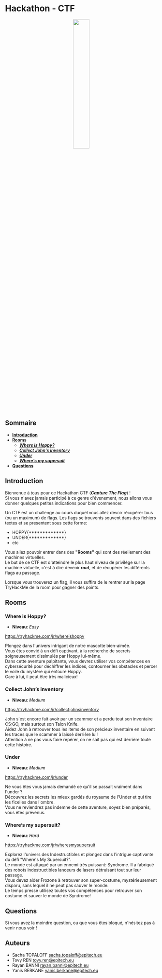 # Hackathon - CTF

<p align="center" width="100%">
    <img width="33%" src="https://blogger.googleusercontent.com/img/b/R29vZ2xl/AVvXsEhpUN4S2L3CrgF7kjT2xlDvDoLbQ7zfIfI2-Wrr_FdTUyQADB9yy7fouoDqqeRpj155dddv1pmwlsxWeya68bG9-TlsD7qbJb2-YtSs7Qki09Dhi3G485ASOni2OkzO7KL6HfiKSxr2o9sSCX8DDXVH0WHFQ45GJ1yux_sJlrF4GkL4-V0QDqC-R3mQFg/s646/ctf_flag_logo.gif">
</p>

## Sommaire
- __[Introduction](#introduction)__
- __[Rooms](#rooms)__
    - ___[Where is Hoppy?](#where-is-hoppy)___
    - ___[Collect John's inventory](#collect-johns-inventory)___
    - ___[Under](#under)___
    - ___[Where's my supersuit](#wheres-my-supersuit)___
- __[Questions](#questions)__

## Introduction

Bienvenue à tous pour ce Hackathon CTF (___Capture The Flag___) !  
Si vous n'avez jamais participé à ce genre d'évenement, nous allons vous donner quelques petites indications pour bien commencer.  

Un CTF est un challenge au cours duquel vous allez devoir récupérer tous (ou un maximum) de flags. Les flags se trouvents souvent dans des fichiers textes et se presentent sous cette forme:

- HOPPY{*************}
- UNDER{*************}
- etc

Vous allez pouvoir entrer dans des __"Rooms"__ qui sont des réellement des machines virtuelles.  
Le but de ce CTF est d'atteindre le plus haut niveau de privilège sur la machine virtuelle, c'est à dire devenir ___root___, et de récupérer les différents flags au passage.

Lorsque vous trouverez un flag, il vous suffira de le rentrer sur la page TryHackMe de la room pour gagner des points.

## Rooms

### Where is Hoppy?
- __Niveau__: _Easy_

https://tryhackme.com/jr/whereishoppy

Plongez dans l'univers intrigant de notre mascotte bien-aimée.  
Vous êtes convié à un défi captivant, à la recherche de secrets soigneusement dissimulés par Hoppy lui-même.  
Dans cette aventure palpitante, vous devrez utiliser vos compétences en cybersécurité pour déchiffrer les indices, contourner les obstacles et percer le voile du mystère qui entoure Hoppy.  
Gare à lui, il peut être très malicieux!

### Collect John’s inventory
- __Niveau__: _Medium_

https://tryhackme.com/jr/collectjohnsinventory

John s'est encore fait avoir par un scammer et a perdu tout son inventaire CS:GO, mais surtout son Talon Knife.  
Aidez John à retrouver tous les items de son précieux inventaire en suivant les traces que le scammer à laissé derrière lui!  
Attention à ne pas vous faire repérer, on ne sait pas qui est derrière toute cette histoire.

### Under
- __Niveau__: _Medium_

https://tryhackme.com/jr/under

Ne vous êtes vous jamais demandé ce qu'il se passait vraiment dans l'under ?  
Découvrez les secrets les mieux gardés du royaume de l'Under et qui tire les ficelles dans l'ombre.  
Vous ne reviendrez pas indemne de cette aventure, soyez bien préparés, vous êtes prévenus.


### Where’s my supersuit?
- __Niveau__: _Hard_

https://tryhackme.com/jr/wheresmysupersuit

Explorez l'univers des Indestructibles et plongez dans l'intrigue captivante du défi "Where's My Supersuit?".  
Le monde est attaqué par un ennemi très puissant: Syndrome. Il a fabriqué des robots indestructibles lanceurs de lasers détruisant tout sur leur passage.  
Vous devez aider Frozone à retrouver son super-costume, mystérieusement disparu, sans lequel il ne peut pas sauver le monde.  
Le temps presse utilisez toutes vos compétences pour retrouver son costume et sauver le monde de Syndrome!

## Questions
Si vous avez la moindre question, ou que vous êtes bloqué, n'hésitez pas à venir nous voir !

## Auteurs
- Sacha TOPALOFF sacha.topaloff@epitech.eu
- Tovy REN tovy.ren@epitech.eu
- Rayan BANNI rayan.banni@epitech.eu
- Yanis BERKANE yanis.berkane@epitech.eu

